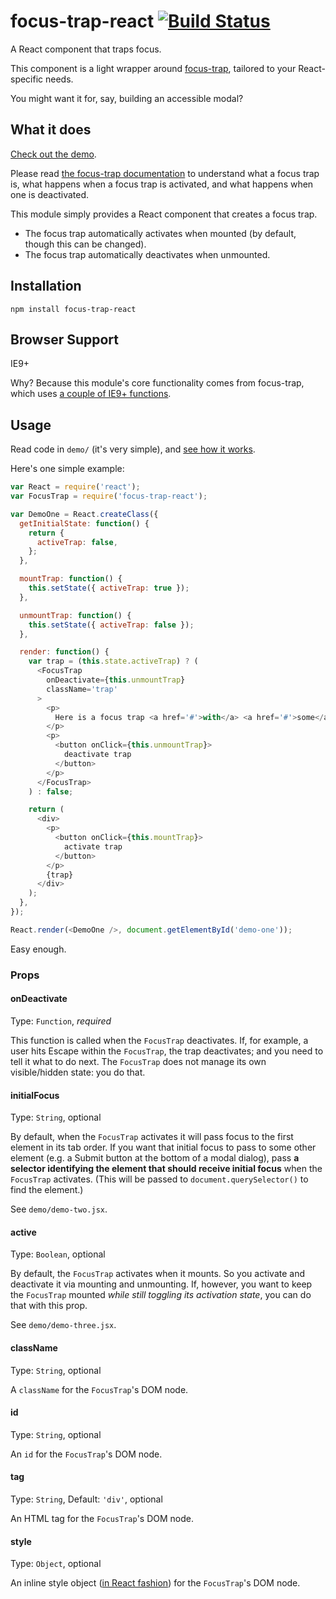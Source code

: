 # focus-trap-react [![Build Status](https://travis-ci.org/davidtheclark/focus-trap-react.svg?branch=0.1.0)](https://travis-ci.org/davidtheclark/focus-trap-react)

A React component that traps focus.

This component is a light wrapper around [focus-trap](https://github.com/davidtheclark/focus-trap),
tailored to your React-specific needs.

You might want it for, say, building an accessible modal?

## What it does

[Check out the demo](http://davidtheclark.github.io/focus-trap-react/demo/).

Please read [the focus-trap documentation](https://github.com/davidtheclark/focus-trap) to understand what a focus trap is, what happens when a focus trap is activated, and what happens when one is deactivated.

This module simply provides a React component that creates a focus trap.

- The focus trap automatically activates when mounted (by default, though this can be changed).
- The focus trap automatically deactivates when unmounted.

## Installation

```
npm install focus-trap-react
```

## Browser Support

IE9+

Why?
Because this module's core functionality comes from focus-trap, which uses [a couple of IE9+ functions](https://github.com/davidtheclark/tabbable#browser-support).

## Usage

Read code in `demo/` (it's very simple), and [see how it works](http://davidtheclark.github.io/focus-trap-react/demo/).

Here's one simple example:

```js
var React = require('react');
var FocusTrap = require('focus-trap-react');

var DemoOne = React.createClass({
  getInitialState: function() {
    return {
      activeTrap: false,
    };
  },

  mountTrap: function() {
    this.setState({ activeTrap: true });
  },

  unmountTrap: function() {
    this.setState({ activeTrap: false });
  },

  render: function() {
    var trap = (this.state.activeTrap) ? (
      <FocusTrap
        onDeactivate={this.unmountTrap}
        className='trap'
      >
        <p>
          Here is a focus trap <a href='#'>with</a> <a href='#'>some</a> <a href='#'>focusable</a> parts.
        </p>
        <p>
          <button onClick={this.unmountTrap}>
            deactivate trap
          </button>
        </p>
      </FocusTrap>
    ) : false;

    return (
      <div>
        <p>
          <button onClick={this.mountTrap}>
            activate trap
          </button>
        </p>
        {trap}
      </div>
    );
  },
});

React.render(<DemoOne />, document.getElementById('demo-one'));
```

Easy enough.

### Props

#### onDeactivate

Type: `Function`, *required*

This function is called when the `FocusTrap` deactivates. If, for example, a user hits Escape within the `FocusTrap`, the trap deactivates; and you need to tell it what to do next. The `FocusTrap` does not manage its own visible/hidden state: you do that.

#### initialFocus

Type: `String`, optional

By default, when the `FocusTrap` activates it will pass focus to the first element in its tab order. If you want that initial focus to pass to some other element (e.g. a Submit button at the bottom of a modal dialog),
pass **a selector identifying the element that should receive initial focus** when the `FocusTrap` activates.
(This will be passed to `document.querySelector()` to find the element.)

See `demo/demo-two.jsx`.

#### active

Type: `Boolean`, optional

By default, the `FocusTrap` activates when it mounts. So you activate and deactivate it via mounting and unmounting. If, however, you want to keep the `FocusTrap` mounted *while still toggling its activation state*, you can do that with this prop.

See `demo/demo-three.jsx`.

#### className

Type: `String`, optional

A `className` for the `FocusTrap`'s DOM node.

#### id

Type: `String`, optional

An `id` for the `FocusTrap`'s DOM node.

#### tag

Type: `String`, Default: `'div'`, optional

An HTML tag for the `FocusTrap`'s DOM node.

#### style

Type: `Object`, optional

An inline style object ([in React fashion](https://facebook.github.io/react/tips/inline-styles.html)) for the `FocusTrap`'s DOM node.
